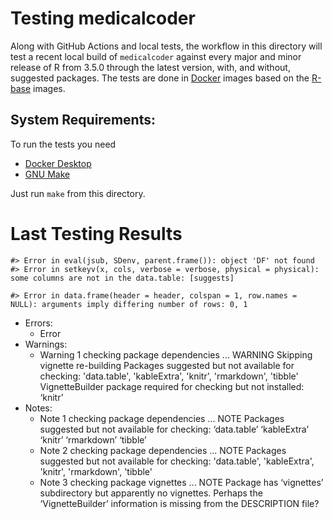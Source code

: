 <!-- README.md is generated from README.Rmd. Please edit that file -->



# Testing medicalcoder

Along with GitHub Actions and local tests, the workflow in this directory will
test a recent local build of `medicalcoder` against every major and minor
release of R from 3.5.0 through the latest version, with, and without, suggested
packages.  The tests are done in [Docker](https://www.docker.com/) images based
on the [R-base](https://hub.docker.com/_/r-base) images.

## System Requirements:
To run the tests you need

* [Docker Desktop](https://www.docker.com/products/docker-desktop/)
* [GNU Make](https://www.gnu.org/software/make/)

Just run `make` from this directory.

# Last Testing Results


```
#> Error in eval(jsub, SDenv, parent.frame()): object 'DF' not found
#> Error in setkeyv(x, cols, verbose = verbose, physical = physical): some columns are not in the data.table: [suggests]
```


```
#> Error in data.frame(header = header, colspan = 1, row.names = NULL): arguments imply differing number of rows: 0, 1
```

* Errors:
  * Error  
* Warnings:
  * Warning 1 checking package dependencies ... WARNING Skipping vignette re-building Packages suggested but not available for checking:   'data.table', 'kableExtra', 'knitr', 'rmarkdown', 'tibble'  VignetteBuilder package required for checking but not installed: ‘knitr’
* Notes:
  * Note 1 checking package dependencies ... NOTE Packages suggested but not available for checking:   ‘data.table’ ‘kableExtra’ ‘knitr’ ‘rmarkdown’ ‘tibble’
  * Note 2 checking package dependencies ... NOTE Packages suggested but not available for checking:   'data.table', 'kableExtra', 'knitr', 'rmarkdown', 'tibble'
  * Note 3 checking package vignettes ... NOTE Package has ‘vignettes’ subdirectory but apparently no vignettes. Perhaps the ‘VignetteBuilder’ information is missing from the DESCRIPTION file?

